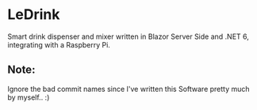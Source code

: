 # LeDrink
Smart drink dispenser and mixer written in Blazor Server Side and .NET 6, integrating with a Raspberry Pi.

## Note:
Ignore the bad commit names since I've written this Software pretty much by myself.. :)
